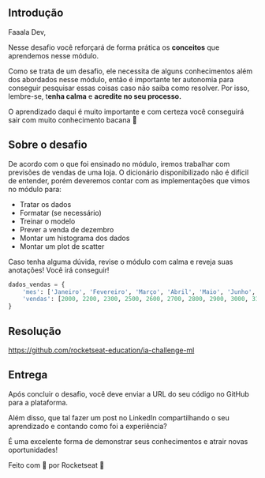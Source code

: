 ## Introdução

Faaala Dev,

Nesse desafio você reforçará de forma prática os **conceitos** que aprendemos nesse módulo.

Como se trata de um desafio, ele necessita de alguns conhecimentos além dos abordados nesse módulo, então é importante ter autonomia para conseguir pesquisar essas coisas caso não saiba como resolver. Por isso, lembre-se, t**enha calma** e **acredite no seu processo.**

O aprendizado daqui é muito importante e com certeza você conseguirá sair com muito conhecimento bacana 💜

## Sobre o desafio

De acordo com o que foi ensinado no módulo, iremos trabalhar com previsões de vendas de uma loja. O dicionário disponibilizado não é difícil de entender, porém deveremos contar com as implementações que vimos no módulo para:

- Tratar os dados
- Formatar (se necessário)
- Treinar o modelo
- Prever a venda de dezembro
- Montar um histograma dos dados
- Montar um plot de scatter

Caso tenha alguma dúvida, revise o módulo com calma e reveja suas anotações! Você irá conseguir!

```python
dados_vendas = {
    'mes': ['Janeiro', 'Fevereiro', 'Março', 'Abril', 'Maio', 'Junho', 'Julho', 'Agosto', 'Setembro', 'Outubro', 'Novembro', 'Dezembro'],
    'vendas': [2000, 2200, 2300, 2500, 2600, 2700, 2800, 2900, 3000, 3100, 3200, 3300]
}
```

## Resolução

https://github.com/rocketseat-education/ia-challenge-ml

## Entrega

Após concluir o desafio, você deve enviar a URL do seu código no GitHub para a plataforma. 

Além disso, que tal fazer um post no LinkedIn compartilhando o seu aprendizado e contando como foi a experiência?

É uma excelente forma de demonstrar seus conhecimentos e atrair novas oportunidades!

Feito com 💜 por Rocketseat 👋